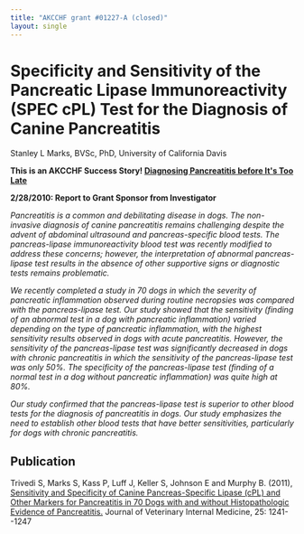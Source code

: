 ```yaml
---
title: "AKCCHF grant #01227-A (closed)"
layout: single
---
```


# Specificity and Sensitivity of the Pancreatic Lipase Immunoreactivity (SPEC cPL) Test for the Diagnosis of Canine Pancreatitis

Stanley L Marks, BVSc, PhD, University of California Davis

**This is an AKCCHF Success Story! [Diagnosing Pancreatitis before It's Too Late](http://www.akcchf.org/research/research-portfolio/1227.html)**

**2/28/2010: Report to Grant Sponsor from Investigator**

_Pancreatitis is a common and debilitating disease in dogs. The
non-invasive diagnosis of canine pancreatitis remains challenging
despite the advent of abdominal ultrasound and pancreas-specific blood
tests. The pancreas-lipase immunoreactivity blood test was recently
modified to address these concerns; however, the interpretation of
abnormal pancreas-lipase test results in the absence of other supportive
signs or diagnostic tests remains problematic._

_We recently completed a study in 70 dogs in which the severity of
pancreatic inflammation observed during routine necropsies was compared
with the pancreas-lipase test. Our study showed that the sensitivity
(finding of an abnormal test in a dog with pancreatic inflammation)
varied depending on the type of pancreatic inflammation, with the
highest sensitivity results observed in dogs with acute pancreatitis.
However, the sensitivity of the pancreas-lipase test was significantly
decreased in dogs with chronic pancreatitis in which the sensitivity of
the pancreas-lipase test was only 50%. The specificity of the
pancreas-lipase test (finding of a normal test in a dog without
pancreatic inflammation) was quite high at 80%._

_Our study confirmed that the pancreas-lipase test is superior to other
blood tests for the diagnosis of pancreatitis in dogs. Our study
emphasizes the need to establish other blood tests that have better
sensitivities, particularly for dogs with chronic pancreatitis._

## Publication

Trivedi S, Marks S, Kass P, Luff J, Keller S, Johnson E and Murphy B. (2011),
[Sensitivity and Specificity of Canine Pancreas-Specific Lipase (cPL) and Other Markers for Pancreatitis in 70 Dogs with and without Histopathologic Evidence of Pancreatitis.](http://www.ncbi.nlm.nih.gov/pubmed/22092611)
Journal of Veterinary Internal Medicine, 25: 1241--1247
